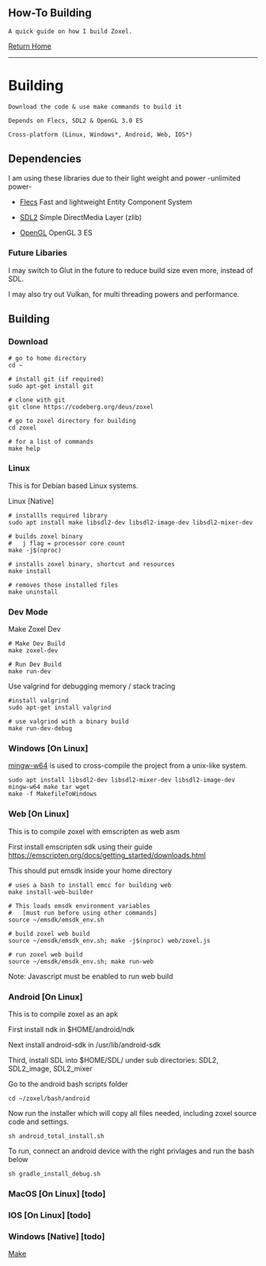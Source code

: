 How-To Building
-----

    A quick guide on how I build Zoxel.

[Return Home](../../readme.md)

-----

# Building

    Download the code & use make commands to build it

    Depends on Flecs, SDL2 & OpenGL 3.0 ES

    Cross-platform (Linux, Windows*, Android, Web, IOS*)

## Dependencies

I am using these libraries due to their light weight and power -unlimited power-

- [Flecs](https://github.com/SanderMertens/flecs) Fast and lightweight Entity Component System

- [SDL2](https://www.libsdl.org/index.php) Simple DirectMedia Layer (zlib)

- [OpenGL](https://www.khronos.org/opengles/) OpenGL 3 ES

### Future Libaries

I may switch to Glut in the future to reduce build size even more, instead of SDL.

I may also try out Vulkan, for multi threading powers and performance.

## Building

### Download

```
# go to home directory
cd ~

# install git (if required)
sudo apt-get install git

# clone with git
git clone https://codeberg.org/deus/zoxel

# go to zoxel directory for building
cd zoxel

# for a list of commands
make help
```

### Linux

This is for Debian based Linux systems.

Linux [Native]
```
# installls required library
sudo apt install make libsdl2-dev libsdl2-image-dev libsdl2-mixer-dev

# builds zoxel binary
#   j flag = processor core count
make -j$(nproc)

# installs zoxel binary, shortcut and resources
make install

# removes those installed files
make uninstall
```

### Dev Mode

Make Zoxel Dev

```
# Make Dev Build
make zoxel-dev

# Run Dev Build
make run-dev
```

Use valgrind for debugging memory / stack tracing
```
#install valgrind
sudo apt-get install valgrind

# use valgrind with a binary build
make run-dev-debug
```

### Windows [On Linux]

[mingw-w64](http://mingw-w64.org/doku.php) is used to cross-compile the project from a unix-like system.

```
sudo apt install libsdl2-dev libsdl2-mixer-dev libsdl2-image-dev mingw-w64 make tar wget
make -f MakefileToWindows
```

### Web [On Linux]

This is to compile zoxel with emscripten as web asm

First install emscripten sdk using their guide https://emscripten.org/docs/getting_started/downloads.html

This should put emsdk inside your home directory

```
# uses a bash to install emcc for building web
make install-web-builder

# This loads emsdk environment variables
#   [must run before using other commands]
source ~/emsdk/emsdk_env.sh

# build zoxel web build
source ~/emsdk/emsdk_env.sh; make -j$(nproc) web/zoxel.js

# run zoxel web build
source ~/emsdk/emsdk_env.sh; make run-web
```

Note: Javascript must be enabled to run web build

### Android [On Linux]

This is to compile zoxel as an apk

First install ndk in $HOME/android/ndk

Next install android-sdk in /usr/lib/android-sdk

Third, install SDL into $HOME/SDL/ under sub directories:
    SDL2, SDL2_image, SDL2_mixer

Go to the android bash scripts folder
```
cd ~/zoxel/bash/android
```

Now run the installer which will copy all files needed, including zoxel source code and settings.
```
sh android_total_install.sh
```

To run, connect an android device with the right privlages and run the bash below
```
sh gradle_install_debug.sh
```

### MacOS [On Linux] [todo]

### IOS [On Linux] [todo]

### Windows [Native] [todo]

[Make](https://pubs.opengroup.org/onlinepubs/009695399/utilities/make.html)